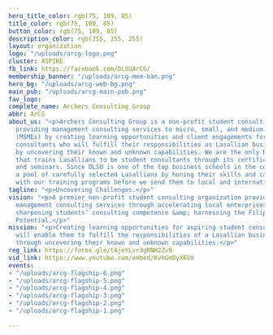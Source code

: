 ```yaml
---
hero_title_color: rgb(75, 109, 85)
title_color: rgb(75, 109, 85)
button_color: rgb(75, 109, 85)
description_color: rgb(255, 255, 255)
layout: organization
logo: "/uploads/arcg-logo.png"
cluster: ASPIRE
fb_link: https://facebook.com/DLSUArCG/
membership_banner: "/uploads/arcg-mem-ban.png"
hero_bg: "/uploads/arcg-web-bg.png"
main_pub: "/uploads/arcg-main-pub.png"
fav_logo:
complete_name: Archers Consulting Group
abbr: ArCG
about_us: "<p>Archers Consulting Group is a non-profit student consulting organization
  providing management consulting services to micro, small, and medium enterprises
  (MSMEs) by creating learning opportunities and client engagements for aspiring student
  consultants who will fulfill their responsibilities as Lasallian business leaders
  by uncovering their known and unknown capabilities. We are the only DLSU organization
  that trains Lasallians to be student consultants through its certification programs
  and seminars. Since DLSU is one of the top business schools in the country, we train
  a pool of carefully selected Lasallians by honing their skills and capabilities
  with our training programs before we send them to local and international case competitions.</p>"
tagline: "<p>Uncovering Challenges.</p>"
vision: "<p>A premier non-profit student consulting organization providing exceptional
  management consulting services through accelerating local enterprises’ performance,
  sharpening students’ consulting competence &amp; harnessing the Filipino Business
  Potential.</p>"
mission: "<p>Creating learning opportunities for aspiring student consultants that
  will enable them to fulfill the responsibilities of a Lasallian business leader,
  through uncovering their known and unknown capabilities.</p>"
reg_link: https://forms.gle/tAjeYLvr3gRNH2Zv9
vid_link: https://www.youtube.com/embed/KvhGmDyX6VU
events:
- "/uploads/arcg-flagship-6.png"
- "/uploads/arcg-flagship-5.png"
- "/uploads/arcg-flagship-4.png"
- "/uploads/arcg-flagship-3.png"
- "/uploads/arcg-flagship-2.png"
- "/uploads/arcg-flagship-1.png"

---
```

